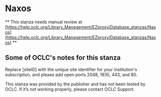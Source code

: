 # Naxos
** This stanza needs manual review at [https://help.oclc.org/Library_Management/EZproxy/Database_stanzas/Naxos](https://help.oclc.org/Library_Management/EZproxy/Database_stanzas/Naxos) **

## Some of OCLC's notes for this stanza

Replace [siteID] with the unique site identifier for your institution's subscription, and please add open ports 2048, 1935, 443, and 80.

This stanza was provided by the publisher and has not been tested by OCLC. If it&rsquo;s not working properly, please contact OCLC Support.
